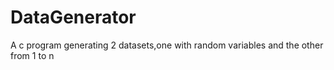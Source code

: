 # DataGenerator
A c program generating 2 datasets,one with random variables and the other from 1 to n
